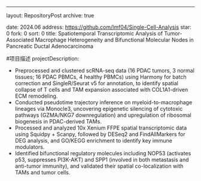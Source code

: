 ---
layout: RepositoryPost
archive: true

date: 2024.06
address: https://github.com/lmf04/Single-Cell-Analysis
star: 0
fork: 0
sort: 0
title: Spatiotemporal Transcriptomic Analysis of Tumor-Associated Macrophage Heterogeneity and Bifunctional Molecular Nodes in Pancreatic Ductal Adenocarcinoma

#项目描述
projectDescription:
- Preprocessed and clustered scRNA-seq data (16 PDAC tumors, 3 normal tissues; 16 PDAC PBMCs, 4 healthy PBMCs) using Harmony for batch correction and SingleR/Seurat v5 for annotation, to identify spatial collapse of T cells and TAM expansion associated with COL1A1-driven ECM remodeling. 
- Conducted pseudotime trajectory inference on myeloid-to-macrophage lineages via Monocle3, uncovering epigenetic silencing of cytotoxic pathways (GZMA/NKG7 downregulation) and upregulation of ribosomal biogenesis in PDAC-derived TAMs. 
- Processed and analyzed 10x Xenium FFPE spatial transcriptomic data using Squidpy + Scanpy, followed by DESeq2 and FindAllMarkers for DEG analysis, and GO/KEGG enrichment to identify key immune modulators. 
- Identified bifunctional regulatory molecules including NOP53 (activates p53, suppresses PI3K-AKT) and SPP1 (involved in both metastasis and anti-tumor immunity), and validated their spatial co-localization with TAMs and tumor cells. 
 